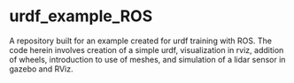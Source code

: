 # urdf_example_ROS
A repository built for an example created for urdf training with ROS. The code herein involves creation of a simple urdf, visualization in rviz, addition of wheels, introduction to use of meshes, and simulation of a lidar sensor in gazebo and RViz.
